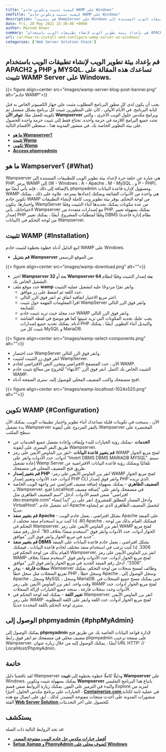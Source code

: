 ```yaml
---
title: "كيفية تثبيت وتكوين خادم WAMP على Windows" 
seoTitle: "كيفية تثبيت وتكوين خادم WAMP على Windows" 
description: "قم بتثبيت WampServer على Windows وابدأ بسرعة في تطوير تطبيقات الويب المستندة إلى PHP. يتوفر Wamp Server لكل من Windows 32 و 64 بت." 
date: Fri, 28 May 2021 15:30:40 +0000
author: Masood Anwer
summary: "قم بإعداد بيئة تطوير الويب لإنشاء تطبيقات الويب باستخدام APACH2 و PHP و MYSQL. تساعدك هذه المقالة على تثبيت WAMP Server على Windows." 
url: /ar/how-to-install-and-configure-wamp-server-on-windows/
categories: ['Web Server Solution Stack']
---
```


## قم بإعداد بيئة تطوير الويب لإنشاء تطبيقات الويب باستخدام APACH2 و PHP و MYSQL. تساعدك هذه المقالة على تثبيت WAMP Server على Windows.

{{< figure align=center src="images/wamp-server-blog-post-banner.png" alt="خادم WAMP">}}

يجب أن يكون لدى كل مطور البرنامج المطلوب مثبت على جهاز الكمبيوتر الخاص به قبل كتابة البرنامج. في الأيام الأولى ، كان على المطورين تثبيت كل برنامج بشكل منفصل ثم تكوينه للعمل معًا.  **تتوفر الآن Wampserver**  وبرامج مكدس حلول الويب الأخرى ، والتي تحدد جميع البرامج اللازمة في حزمة واحدة. تحتاج فقط إلى تثبيت حزمة واحدة للحصول على بيئة التطوير الخاصة بك.
في منشور المدونة هذا ، سنغطي الأقسام التالية.
* [  **ما هو Wampserver؟**  ][1]
* [  **تثبيت Wamp**  ][2]
* [  **تكوين Wamp**  ][3]
* [  **Access phpmyadmin**  ][4]

## ما هو Wampserver؟ {#What}

Wampserver هي عبارة عن حلقة حرة لإعداد بيئة تطوير الويب للتطبيقات المستندة إلى PHP. يرمز WAMP إلى (W - Windows ، A - Apache ، M - MySQL ، و P - PHP). بالإضافة إلى ذلك ، فإنه يأتي أيضًا مع phpmyadmin ومسؤول لإدارة قاعدة البيانات. WAMP هي واحدة من الأدوات الشائعة ويمكنك إعدادها بسرعة. علاوة على ذلك ، يمكنك تكوين خادم WAMP من لوحة التحكم. يوفر بيئة تطوير ويب كاملة لإنشاء التطبيقات واختبارها. يتكون WampServer من عدة مكونات يمكنك تحديدها أثناء التثبيت وفقًا لاحتياجاتك. يأتي Wampserver مع إصدارات متعددة من PHP. يمكنك بسهولة تغيير إصدار PHP وفقًا لمتطلبات المشروع. أيضًا ، يمكنك تغيير DBMS (نظام إدارة قاعدة البيانات) من لوحة التحكم في Wampserver.

## تثبيت WAMP {#Installation}

اتبع الدليل أدناه خطوة بخطوة لتثبيت خادم WAMP على Windows.
*  **قم بتنزيل Wampserver**  من الموقع الرسمي

{{< figure align=center src="images/wamp-download.png" alt="">}}

* اختر  **Wampserver 32 بت** أو **Wampserver 64 بت**  إصدار التثبيت وفقًا لنظام التشغيل الخاص بك.
* حدد موقع ملف  **wamp**  وانقر نقرًا مزدوجًا عليه لتشغيل عملية التثبيت.
  * حدد اللغة ثم اضغط على زر موافق.
  * اختر مربع الاختيار اتفاقية اتفاق ثم انقر فوق الزر التالي.
  * اقرأ المعلومات المهمة حول تثبيت WampServer وانقر فوق الزر التالي للمتابعة.
  * حدد مجلد حيث تريد تثبيت خادم WAMP وانقر فوق الزر التالي.
  * يجب عليك تحديد المكونات التي تريد تثبيتها كما هو موضح في لقطة الشاشة أدناه. يمكنك تحديد جميع إصدارات PHP والتبديل أثناء التطوير. أيضًا ، يمكنك تثبيت كل من MySQL و MariaDB.

{{< figure align=center src="images/wamp-select-components.png" alt="">}}

  * حدد اختصار WampServer وانقر فوق الزر التالي.
  * انقر فوق زر التثبيت لتثبيت WampServer.
  * الآن ، حدد المتصفح الافتراضي ومحرر النص الافتراضي لخادم WAMP.
  * التثبيت الخاص بك اكتمل. انقر فوق الزر "الانتهاء" للخروج من معالج تثبيت خادم WAMP.
  * افتح متصفحك واكتب المضيف المحلي للوصول إليه. سترى الصفحة أدناه.

{{< figure align=center src="images/wamp-localhost-1024x520.png" alt="">}}


## تكوين WAMP {#Configuration}

الآن ، سنبحث في تكوينات قليلة تساعدك أثناء تطوير واختبار تطبيقات الويب. يمكنك الآن بدء تشغيل Wampserver بالنقر المزدوج على أيقونة Wampserver المختصرة على سطح المكتب.
*  **الخدمات**  -يمكنك رؤية الخيارات للبدء وإيقاف وإعادة تشغيل جميع الخدمات عن طريق النقر اليسرى على أيقونة Wampserver.
*  **قم بتغيير قاعدة البيانات**  -انقر بزر الماوس الأيمن على رمز WAMP لفتح مربع الحوار أدوات. حدد الأدوات وانقر على "Invert DBMS DBMS MARIADB MYSQL". سيتم إعادة تشغيل Wamp Server تلقائيًا ويمكنك رؤية قاعدة البيانات الافتراضية عن طريق فتح المضيف المحلي في متصفحك.
*  **قم بتغيير إصدار PHP**  -انقر بزر الماوس الأيمن على رمز WAMP لفتح مربع الحوار أدوات. حدد الأدوات وتغيير إصدار PHP CLI وانقر فوق إصدار PHP الذي تريده.
*  **المضيف الظاهري**  - يمكنك بسهولة إضافة مضيف افتراضي عبر واجهة الويب الخاصة بـ Wampserver. افتح LocalHost في متصفحك وانقر على "إضافة مضيف افتراضي" ضمن قسم الأدوات. أدخل "اسم المضيف الظاهري مثل dev.example.com" وأدخل المسار المطلق للمشروع. انقر على زر "ابدأ إنشاء VirtualHost". أعد تشغيل خادم Apache لتحميل المضيف الظاهري الذي تم إنشاؤه حديثًا.
*  **قم بتغيير منفذ Apache**  - بشكل افتراضي ، يعمل خادم الويب Apache على المنفذ 80. إذا كنت تريد استخدام منفذ مختلف لـ Apache ، فيمكنك القيام بذلك من لوحة التحكم في Wampserver. انقر بزر الماوس الأيمن على رمز WAMP لفتح مربع الحوار أدوات. حدد الأدوات وانقر فوق "استخدم منفذًا بخلاف 80". أدخل رقم منفذ جديد في مربع الحوار وانقر فوق الزر "موافق".
*  **قم بتغيير منفذ DBMS**  بشكل افتراضي ، يعمل خادم قاعدة البيانات على المنفذ 3306. إذا كنت ترغب في استخدام منفذ مختلف لخادم قاعدة البيانات ، فيمكنك القيام بذلك من لوحة التحكم في Wampserver. انقر بزر الماوس الأيمن على رمز WAMP لفتح مربع الحوار أدوات. حدد الأدوات وانقر فوق "استخدم منفذًا بخلاف 3306". أدخل رقم المنفذ الجديد في مربع الحوار وانقر فوق الزر "موافق".
*  **سجلات فارغة**  - يوفر Wamserver وظائف لمسح سجلات من لوحة التحكم. يمكنك تفريغ السجلات مثل سجل خطأ PHP ، وسجل خطأ Apache ، وسجل الوصول إلى Apache ، وسجل MySQL ، وسجل MariaDB. حتى يمكنك مسح جميع السجلات في وقت واحد. انقر بزر الماوس الأيمن على رمز WAMP لفتح مربع الحوار أدوات. حدد الأدوات وحدد سجلات فارغة ، ستجد جميع الخيارات لإزالة السجلات.
*  **تغيير اللغة**  - يمكنك لغة لوحة التحكم في Wampserver. انقر بزر الماوس الأيمن على رمز WAMP لفتح مربع الحوار أدوات. حدد اللغة وانقر على اللغة المطلوبة. سترى لوحة التحكم باللغة المحددة حديثًا.

## الوصول إلى phpmyadmin {#phpMyAdmin}

يمكنك الوصول إلى  **phpmyadmin**  لإدارة قواعد البيانات الخاصة بك عن طريق فتح مضيف محلي في متصفحك ثم انقر فوق رابط phpmyadmin على صفحة ترحيب Wampserver. أيضًا ، يمكنك الوصول إليه من خلال زيارة عنوان URL HTTP: // LocalHost/PhpmyAdmin.

## خاتمة
لقد ناقشنا دليل Wampserver ودليلًا كاملًا خطوة بخطوة إلى  **تثبيت Wampserver** على Windows. يمكنك بسهولة تثبيت وتكوين **Wampserver**  باتباع هذا البرنامج التعليمي والبدء في الترميز على الفور. يمكنك زيارة الروابط ضمن قسم Explore لمزيد من الخيارات على برنامج مكدس الحلول.
أخيرًا ، [  **Containerize.com** ][5] في عملية ثابتة لكتابة منشورات المدونة على أحدث منتجات مفتوحة المصدر. لذلك ، ابق على اتصال مع هذه الفئة [ **Web Server Solution**  ][6] للحصول على آخر التحديثات.

## يستكشف
قد تجد الروابط التالية ذات الصلة:
* [  **أفضل خيارات مكدس حل خادم الويب مفتوحة المصدر**  ][7]
* [  **Setup Xampp و PhpmyAdmin كضوف محلي على Windows**  ][8]



 [1]: #What
 [2]: #Installation
 [3]: #Configuration
 [4]: #phpMyAdmin
 [5]: https://containerize.com
 [6]: https://blog.containerize.com/category/web-server-solution-stack/
 [7]: https://products.containerize.com/solution-stack/
 [8]: https://blog.containerize.com/database-management-software/how-to-setup-xampp-and-phpmyadmin-as-localhost-on-windows/
